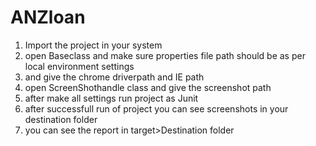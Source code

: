 # ANZloan
1) Import the project in your system
2) open Baseclass and make sure properties file path should be as per local environment settings
3) and give the chrome driverpath and IE path
4) open ScreenShothandle class and give the screenshot path
5) after make all settings run project as Junit
6) after successfull run of project you can see screenshots in your destination folder
7) you can see the report in target>Destination folder
